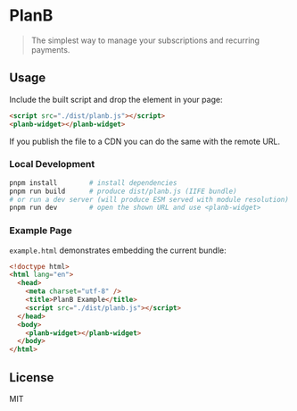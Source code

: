 # PlanB

> The simplest way to manage your subscriptions and recurring payments.

## Usage

Include the built script and drop the element in your page:

```html
<script src="./dist/planb.js"></script>
<planb-widget></planb-widget>
```

If you publish the file to a CDN you can do the same with the remote URL.

### Local Development

```bash
pnpm install        # install dependencies
pnpm run build      # produce dist/planb.js (IIFE bundle)
# or run a dev server (will produce ESM served with module resolution)
pnpm run dev        # open the shown URL and use <planb-widget>
```

### Example Page

`example.html` demonstrates embedding the current bundle:

```html
<!doctype html>
<html lang="en">
  <head>
    <meta charset="utf-8" />
    <title>PlanB Example</title>
    <script src="./dist/planb.js"></script>
  </head>
  <body>
    <planb-widget></planb-widget>
  </body>
</html>
```

## License

MIT
